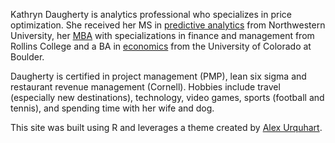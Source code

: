 
Kathryn Daugherty is analytics professional who specializes in price optimization.  She received her MS in <a href="https://sps.northwestern.edu/masters/data-science/">predictive analytics</a> from Northwestern University, her <a href="https://www.rollins.edu/business/mba-programs/early-advantage-mba/">MBA</a> with specializations in finance and management from Rollins College and a BA in <a href="https://www.colorado.edu/economics/">economics</a> from the University of Colorado at Boulder. 

Daugherty is certified in project management (PMP), lean six sigma and restaurant revenue management (Cornell). Hobbies include travel (especially new destinations), technology, video games, sports (football and tennis), and spending time with her wife and dog.

This site was built using R and leverages a theme created by <a href="https://github.com/alexurquhart/hugo-geo">Alex Urquhart</a>.
